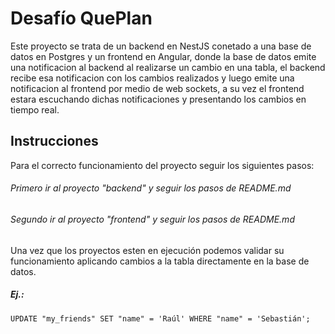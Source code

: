 # Desafío QuePlan

Este proyecto se trata de un backend en NestJS conetado a una base de datos en Postgres y un frontend en Angular, donde la base de datos emite una notificacion al backend al realizarse un cambio en una tabla, el backend recibe esa notificacion con los cambios realizados y luego emite una notificacion al frontend por medio de web sockets, a su vez el frontend estara escuchando dichas notificaciones y presentando los cambios en tiempo real.

## Instrucciones
Para el correcto funcionamiento del proyecto seguir los siguientes pasos:

###### Primero ir al proyecto "backend" y seguir los pasos de README.md

###### Segundo ir al proyecto "frontend" y seguir los pasos de README.md

Una vez que los proyectos esten en ejecución podemos validar su funcionamiento aplicando cambios a la tabla directamente en la base de datos.

##### Ej.: 
```UPDATE "my_friends" SET "name" = 'Raúl' WHERE "name" = 'Sebastián';```
